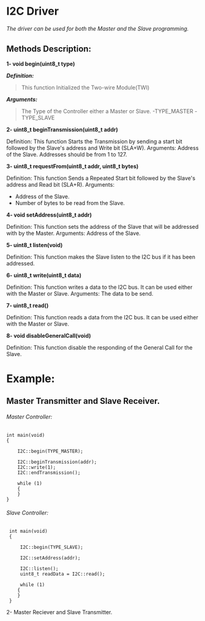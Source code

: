 # I2C Driver
###### The driver can be used for both the Master and the Slave programming.

## Methods Description:

**1- void begin(uint8_t type)**

***Definition:***

> This function Initialized the Two-wire Module(TWI)

***Arguments:***

> The Type of the Controller either a Master or Slave.
> -TYPE_MASTER
> -TYPE_SLAVE

**2- uint8_t beginTransmission(uint8_t addr)**

Definition:
This function Starts the Transmission by sending a start bit followed by the Slave's address and Write bit (SLA+W).
Arguments:
Address of the Slave.
Addresses should be from 1 to 127.

**3- uint8_t requestFrom(uint8_t addr, uint8_t bytes)**

Definition:
This function Sends a Repeated Start bit followed by the Slave's address and Read bit (SLA+R).
Arguments:
- Address of the Slave.
- Number of bytes to be read from the Slave.

**4- void setAddress(uint8_t addr)**

Definition:
This function sets the address of the Slave that will be addressed with by the Master.
Arguments:
Address of the Slave.

**5- uint8_t listen(void)**

Definition:
This function makes the Slave listen to the I2C bus if it has been addressed.

**6- uint8_t write(uint8_t data)**

Definition:
This function writes a data to the I2C bus. It can be used either with the Master or Slave.
Arguments:
The data to be send.

**7- uint8_t read()**

Definition:
This function reads a data from the I2C bus. It can be used either with the Master or Slave.

**8- void disableGeneralCall(void)**

Definition:
This function disable the responding of the General Call for the Slave.


# Example:
## Master Transmitter and Slave Receiver.

###### Master Controller:
```
int main(void)
{

	I2C::begin(TYPE_MASTER);
	
	I2C::beginTransmission(addr);
	I2C::write(1);
	I2C::endTransmission();
	
	while (1)
	{
	}
}

```

###### Slave Controller:
```
 int main(void)
 {
	 
	 I2C::begin(TYPE_SLAVE);
	 
	 I2C::setAddress(addr);
	 
	 I2C::listen();
	 uint8_t readData = I2C::read();
	 
	 while (1)
	{
	}
 }
```

2- Master Reciever and Slave Transmitter.

